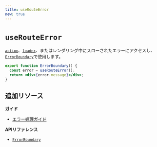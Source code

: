 ```yaml
---
title: useRouteError
new: true
---
```


# `useRouteError`

[`action`][action]、[`loader`][loader]、またはレンダリング中にスローされたエラーにアクセスし、[`ErrorBoundary`][error-boundary]で使用します。

```jsx filename=routes/some-route.tsx
export function ErrorBoundary() {
  const error = useRouteError();
  return <div>{error.message}</div>;
}
```

## 追加リソース

**ガイド**

- [エラー処理ガイド][error-handling-guide]

**APIリファレンス**

- [`ErrorBoundary`][error-boundary]

[action]: ../route/action
[loader]: ../route/loader
[error-boundary]: ../route/error-boundary
[error-handling-guide]: ../guides/errors
